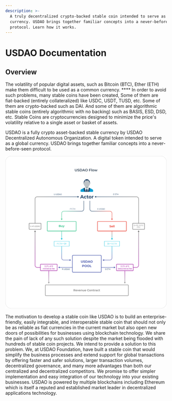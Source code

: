 ```yaml
---
description: >-
  A truly decentralized crypto-backed stable coin intended to serve as a global
  currency. USDAO brings together familiar concepts into a never-before-seen
  protocol.​ Learn how it works.
---
```


# USDAO Documentation

## Overview

The volatility of popular digital assets, such as Bitcoin (BTC), Ether (ETH) make them difficult to be used as a common currency. **** In order to avoid such problems, many stable coins have been created, Some of them are fiat-backed (entirely collateralized) like USDC, USDT, TUSD, etc. Some of them are crypto-backed such as DAI. And some of them are algorithmic stable coins (entirely algorithmic with no backing) such as BASIS, ESD, DSD, etc. Stable Coins are cryptocurrencies designed to minimize the price's volatility relative to a single asset or basket of assets.

USDAO is a fully crypto asset-backed stable currency by USDAO Decentralized Autonomous Organization. A digital token intended to serve as a global currency. USDAO brings together familiar concepts into a never-before-seen protocol.

![USER FLOW](<.gitbook/assets/User Flow.png>)

The motivation to develop a stable coin like USDAO is to build an enterprise-friendly, easily integrable, and interoperable stable coin that should not only be as reliable as fiat currencies in the current market but also open new doors of possibilities for businesses using blockchain technology. We share the pain of lack of any such solution despite the market being flooded with hundreds of stable coin projects. We intend to provide a solution to this problem. We, at USDAO Foundation, have built a stable coin that would simplify the business processes and extend support for global transactions by offering faster and safer solutions, larger transaction volumes, decentralized governance, and many more advantages than both our centralized and decentralized competitors. We promise to offer simpler implementation and easy integration of our technology into your existing businesses. USDAO is powered by multiple blockchains including Ethereum which is itself a reputed and established market leader in decentralized applications technology.

